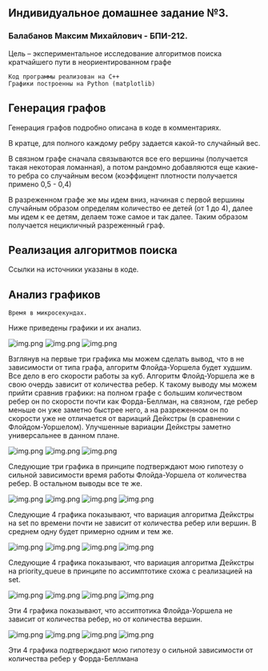 ## Индивидуальное домашнее задание №3.

### **Балабанов Максим Михайлович - БПИ-212**.

Цель – экспериментальное исследование алгоритмов поиска кратчайшего пути в неориентированном графе

````
Код программы реализован на C++
Графики построенны на Python (matplotlib)
````

## Генерация графов

Генерация графов подробно описана в коде в комментариях. 

В кратце, для полного каждому ребру задается
какой-то случайный вес.

В связном графе сначала связываются все его вершины (получается такая некоторая ломанная), а потом рандомно
добавляются еще какие-то ребра со случайным весом (коэффицент плотности получается примено 0,5 - 0,4)

В разреженном графе же мы идем вниз, начиная с первой вершины случайным образом определям количество ее детей 
(от 1 до 4), далее мы идем к ее детям, делаем тоже самое и так далее. Таким образом получается нецикличный разреженный граф.

## Реализация алгоритмов поиска

Ссылки на источники указаны в коде.

## Анализ графиков

````
Время в микросекундах.
````

Ниже приведены графики и их анализ.

![img.png](images/img.png)
![img.png](images/img_1.png)
![img.png](images/img_2.png)

Взглянув на первые три графика мы можем сделать вывод, что в не зависимости от типа графа, алгоритм Флойда-Уоршела будет худшим.
Все дело в его скорости работы за куб. Алгоритм Флойд-Уоршела же в свою очердь зависит от количества ребер. К такому выводу
мы можем прийти сравнив графики: на полном графе с большим количеством ребер он по скорости почти как Форда-Беллман,
на связном, где ребер меньше он уже заметно быстрее него, а на разреженном он по скорости уже не отличается от вариаций
Дейкстры (в сравнении с Флойдом-Уоршелом). Улучшенные вариации Дейкстры заметно универсальнее в данном плане.

![img.png](images/img_3.png)
![img.png](images/img_4.png)
![img.png](images/img_5.png)

Следующие три графика в принципе подтверждают мою гипотезу о сильной зависимости время работы Флойда-Уоршела от
количества ребер. В остальном выводы все те же.

![img.png](images/img_6.png)
![img.png](images/img_7.png)
![img.png](images/img_8.png)
![img.png](images/img_9.png)

Следующие 4 графика показывают, что вариация алгоритма Дейкстры на set по времени почти не зависит от количества ребер
или вершин. В среднем одну будет примерно одним и тем же.

![img.png](images/img_10.png)
![img.png](images/img_11.png)
![img.png](images/img_12.png)
![img.png](images/img_13.png)

Следующие 4 графика показывают, что вариация алгоритма Дейкстры на priority_queue в принципе по ассимптотике схожа с
реализацией на set.

![img.png](images/img_14.png)
![img.png](images/img_15.png)
![img.png](images/img_16.png)
![img.png](images/img_17.png)

Эти 4 графика показывают, что ассиптотика Флойда-Уоршела не зависит от количества ребер, но от количества вершин.

![img.png](images/img_18.png)
![img.png](images/img_19.png)
![img.png](images/img_20.png)
![img.png](images/img_21.png)

Эти 4 графика подтверждают мою гипотезу о сильной зависимости от количества ребер у Форда-Беллмана

